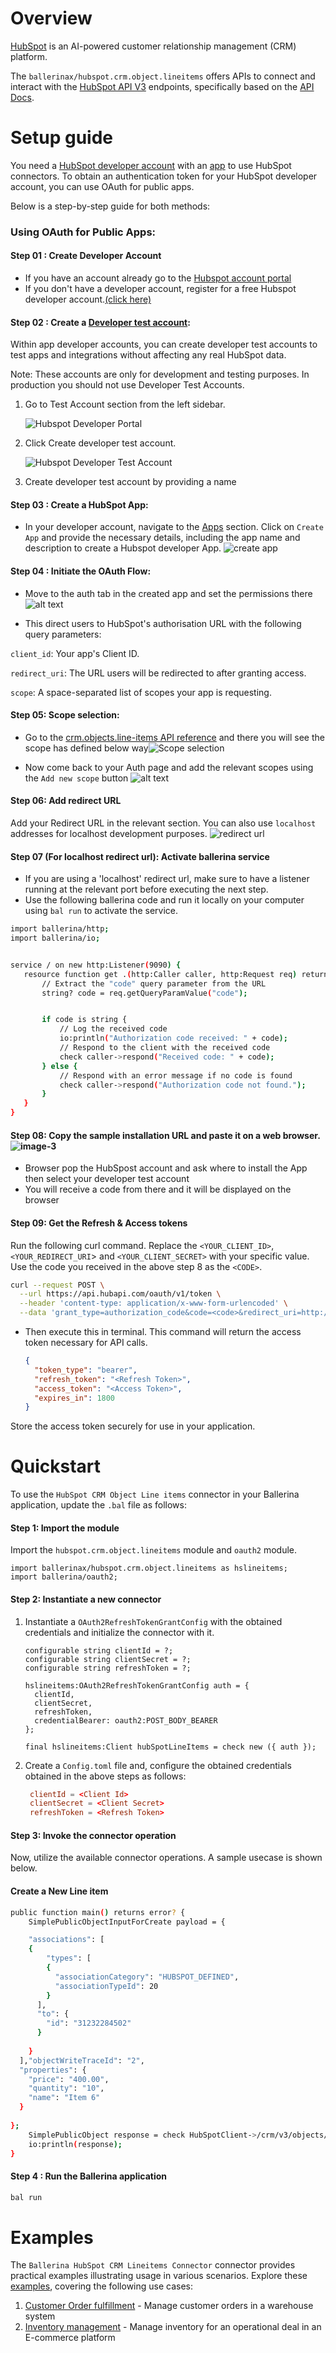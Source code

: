 
# Overview

[HubSpot](https://www.hubspot.com/our-story) is an AI-powered customer relationship management (CRM) platform. 

The `ballerinax/hubspot.crm.object.lineitems`  offers APIs to connect and interact with the [HubSpot API V3](https://developers.hubspot.com/docs/reference/api/overview) endpoints, specifically based on the [API Docs](https://developers.hubspot.com/docs/guides/api/crm/objects/line-items).

# Setup guide


You need a [HubSpot developer account](https://developers.hubspot.com/get-started) with an [app](https://developers.hubspot.com/docs/guides/apps/public-apps/overview) to use HubSpot connectors.
To obtain an authentication token for your HubSpot developer account, you can use OAuth for public apps. 

Below is a step-by-step guide for both methods:

### Using OAuth for Public Apps:

#### Step 01 : Create Developer Account
* If you have an account already go to the [Hubspot account portal](https://app.hubspot.com/myaccounts-beta)
* If you don't have a developer account, register for a free Hubspot developer account.[(click here)](https://app.hubspot.com/signup-hubspot/developers?_ga=2.207749649.2047916093.1734412948-232493525.1734412948&step=landing_page)

#### Step 02 : Create a [Developer test account](https://developers.hubspot.com/beta-docs/getting-started/account-types#developer-test-accounts):
Within app developer accounts, you can create developer test accounts to test apps and integrations without affecting any real HubSpot data.

Note: These accounts are only for development and testing purposes. In production you should not use Developer Test Accounts.

1. Go to Test Account section from the left sidebar.

   ![Hubspot Developer Portal](../docs/resources/setup/test_acc_1.png)


2. Click Create developer test account.

   ![Hubspot Developer Test Account](../docs/resources/setup/test_acc_2.png)

3. Create developer test account by providing a name

#### Step 03 : Create a HubSpot App:

  * In your developer account, navigate to the [Apps](https://app.hubspot.com/developer/48567544/applications) section.
Click on `Create App` and provide the necessary details, including the app name and description to create a Hubspot developer App.
![create app](../docs/resources/setup/create_app_1.png)

#### Step 04 : Initiate the OAuth Flow:

* Move to the auth tab in the created app and set the permissions there ![alt text](../docs/resources/setup/image.png)

*  This direct users to HubSpot's authorisation URL with the following query parameters:

`client_id`: Your app's Client ID.

`redirect_uri`: The URL users will be redirected to after granting access.

`scope`: A space-separated list of scopes your app is requesting.


#### Step 05: Scope selection: 

* Go to the [crm.objects.line-items API reference](https://developers.hubspot.com/docs/reference/api/crm/objects/line-items) and there you will see the scope has defined below way![Scope selection](../docs/resources/setup/image-1.png)

* Now come back to your Auth page and add the relevant scopes using the `Add new scope` button ![alt text](../docs/resources/setup/image-2.png)

#### Step 06: Add redirect URL
Add your Redirect URL in the relevant section. You can also use `localhost` addresses for localhost development purposes. ![redirect url](../docs/resources/setup/image-3.png)

#### Step 07 (For localhost redirect url): Activate ballerina service
* If you are using a 'localhost' redirect url, make sure to have a listener running at the relevant port before executing the next step.
* Use the following ballerina code and run it locally on your computer using `bal run` to activate the service. 

``` bash
import ballerina/http;
import ballerina/io;


service / on new http:Listener(9090) {
   resource function get .(http:Caller caller, http:Request req) returns error? {
       // Extract the "code" query parameter from the URL
       string? code = req.getQueryParamValue("code");


       if code is string {
           // Log the received code
           io:println("Authorization code received: " + code);
           // Respond to the client with the received code
           check caller->respond("Received code: " + code);
       } else {
           // Respond with an error message if no code is found
           check caller->respond("Authorization code not found.");
       }
   }
}
```

#### Step 08: Copy the sample installation URL and paste it on a web browser. ![image-3](../docs/resources/setup/image-3.png)

* Browser pop the HubSpost account and ask where to install the App then select your developer test account 
* You will receive a code from there and it will be displayed on the browser


#### Step 09: Get the Refresh & Access tokens
Run the following curl command. Replace the `<YOUR_CLIENT_ID>`, `<YOUR_REDIRECT_URI`> and `<YOUR_CLIENT_SECRET>` with your specific value. Use the code you received in the above step 8 as the `<CODE>`.

``` bash
curl --request POST \
  --url https://api.hubapi.com/oauth/v1/token \
  --header 'content-type: application/x-www-form-urlencoded' \
  --data 'grant_type=authorization_code&code=<code>&redirect_uri=http://localhost:9090&client_id=<client_id>&client_secret=<client_secret>'
```
* Then execute this in terminal. This command will return the access token necessary for API calls.

   ```json
   {
     "token_type": "bearer",
     "refresh_token": "<Refresh Token>",
     "access_token": "<Access Token>",
     "expires_in": 1800
   }
   ```

Store the access token securely for use in your application.


# Quickstart

To use the `HubSpot CRM Object Line items` connector in your Ballerina application, update the `.bal` file as follows:

#### Step 1: Import the module

Import the `hubspot.crm.object.lineitems` module and `oauth2` module.

```ballerina
import ballerinax/hubspot.crm.object.lineitems as hslineitems;
import ballerina/oauth2;
```

#### Step 2: Instantiate a new connector

1. Instantiate a `OAuth2RefreshTokenGrantConfig` with the obtained credentials and initialize the connector with it.

    ```ballerina
   configurable string clientId = ?;
   configurable string clientSecret = ?;
   configurable string refreshToken = ?;

   hslineitems:OAuth2RefreshTokenGrantConfig auth = {
      clientId,
      clientSecret,
      refreshToken,
      credentialBearer: oauth2:POST_BODY_BEARER 
   };

   final hslineitems:Client hubSpotLineItems = check new ({ auth });
   ```
2. Create a `Config.toml` file and, configure the obtained credentials obtained in the above steps as follows:

   ```toml
    clientId = <Client Id>
    clientSecret = <Client Secret>
    refreshToken = <Refresh Token>
   ```
#### Step 3: Invoke the connector operation

Now, utilize the available connector operations. A sample usecase is shown below.

#### Create a New Line item

```bash
public function main() returns error? {
    SimplePublicObjectInputForCreate payload = {

    "associations": [
    {
        "types": [
        {
          "associationCategory": "HUBSPOT_DEFINED",
          "associationTypeId": 20
        }
      ],
      "to": {
        "id": "31232284502"
      }
      
    }
  ],"objectWriteTraceId": "2",
  "properties": {
    "price": "400.00",
    "quantity": "10",
    "name": "Item 6"
  }
  
};
    SimplePublicObject response = check HubSpotClient->/crm/v3/objects/line_items.post(payload);
    io:println(response);
}
```
#### Step 4 : Run the Ballerina application

```bash
bal run
```

# Examples

The `Ballerina HubSpot CRM Lineitems Connector` connector provides practical examples illustrating usage in various scenarios. Explore these [examples](https://github.com/module-ballerinax-hubspot.crm.object.lineitems/tree/main/examples/), covering the following use cases:

1. [Customer Order fulfillment](https://github.com/ballerina-platform/module-ballerinax-hubspot.crm.object.lineitems/tree/main/examples/customer-order-fulfillment) - Manage customer orders in a warehouse system
2. [Inventory management](https://github.com/ballerina-platform/module-ballerinax-hubspot.crm.object.lineitems/tree/main/examples/inventory-management) - Manage inventory for an operational deal in an E-commerce platform
